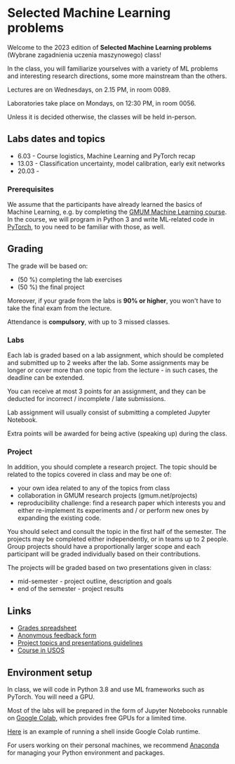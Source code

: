 # Selected Machine Learning problems

Welcome to the 2023 edition of **Selected Machine Learning problems** (Wybrane zagadnienia uczenia maszynowego) class!

In the class, you will familiarize yourselves with a variety of ML problems and interesting research directions, some more mainstream than the others.

Lectures are on Wednesdays, on 2.15 PM, in room 0089.

Laboratories take place on Mondays, on 12:30 PM, in room 0056. 

Unless it is decided otherwise, the classes will be held in-person.


## Labs dates and topics


* 6.03 - Course logistics, Machine Learning and PyTorch recap
* 13.03 - Classification uncertainty, model calibration, early exit networks
* 20.03 - 


### Prerequisites

We assume that the participants have already learned the basics of Machine Learning, e.g. by completing the [GMUM Machine Learning course](https://github.com/gmum/ml2021-22).
In the course, we will program in Python 3 and write ML-related code in [PyTorch](https://pytorch.org/), to you need to be familiar with those, as well.

## Grading

The grade will be based on:
* (50 %) completing the lab exercises
* (50 %) the final project

Moreover, if your grade from the labs is **90% or higher**, you won't have to take the final exam from the lecture.

Attendance is **compulsory**, with up to 3 missed classes. 


### Labs

Each lab is graded based on a lab assignment, which should be completed and submitted up to 2 weeks after the lab. Some assignments may be longer or cover more than one topic from the lecture - in such cases, the deadline can be extended.

You can receive at most 3 points for an assignment, and they can be deducted for incorrect / incomplete / late submissions. 

Lab assignment will usually consist of submitting a completed Jupyter Notebook.

Extra points will be awarded for being active (speaking up) during the class.

### Project

In addition, you should complete a research project. The topic should be related to the topics covered in class and may be one of:
* your own idea related to any of the topics from class
* collaboration in GMUM research projects (gmum.net/projects)
* reproducibility challenge: find a research paper which interests you and either re-implement its experiments and / or perform new ones by expanding the existing code.

You should select and consult the topic in the first half of the semester. The projects may be completed either independently, or in teams up to 2 people. Group projects should have a proportionally larger scope and each participant will be graded individually based on their contributions.

The projects will be graded based on two presentations given in class:
* mid-semester - project outline, description and goals
* end of the semester - project results 


## Links

* [Grades spreadsheet](https://docs.google.com/spreadsheets/d/1DdN5fPNtQ9XuykV9BqwDX_DqAhS5hh05cgI-qUBU-jo/edit?usp=sharing)
* [Anonymous feedback form](https://forms.gle/5AUbb7wAdfB1Mz2D9)
* [Project topics and presentations guidelines](https://docs.google.com/document/d/1_lKQeSeLp7E99O0MIVR5lL_wMTnwxH1nu4O_ZHGUGBs/edit?usp=sharing)
* [Course in USOS](https://www.usosweb.uj.edu.pl/kontroler.php?_action=katalog2/przedmioty/pokazPrzedmiot&prz_kod=WMI.II-WZUM-S)


## Environment setup

In class, we will code in Python 3.8 and use ML frameworks such as PyTorch. You will need a GPU. 

Most of the labs will be prepared in the form of Jupyter Notebooks runnable on [Google Colab](https://colab.research.google.com/?utm_source=scs-index), which provides free GPUs for a limited time.

[Here](https://colab.research.google.com/github/DarremMolko/Hoarder-Colab-Notebooks/blob/master/Google_Colab_Shell.ipynb) is an example of running a shell inside Google Colab runtime.

For users working on their personal machines, we recommend [Anaconda](https://docs.conda.io/projects/conda/en/latest/user-guide/getting-started.html) for managing your Python environment and packages.



